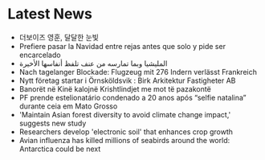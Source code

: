 # Latest News
-  더보이즈 영훈, 달달한 눈빛
-  Prefiere pasar la Navidad entre rejas antes que solo y pide ser encarcelado
-  المليشيا وبما تمارسه من عنف تلفظ أنفاسها الأخيرة
-  Nach tagelanger Blockade: Flugzeug mit 276 Indern verlässt Frankreich
-  Nytt företag startar i Örnsköldsvik : Birk Arkitektur Fastigheter AB
-  Banorët në Kinë kalojnë Krishtlindjet me mot të pazakontë
-  PF prende estelionatário condenado a 20 anos após “selfie natalina” durante ceia em Mato Grosso
-  'Maintain Asian forest diversity to avoid climate change impact,' suggests new study
-  Researchers develop 'electronic soil' that enhances crop growth
-  Avian influenza has killed millions of seabirds around the world: Antarctica could be next
